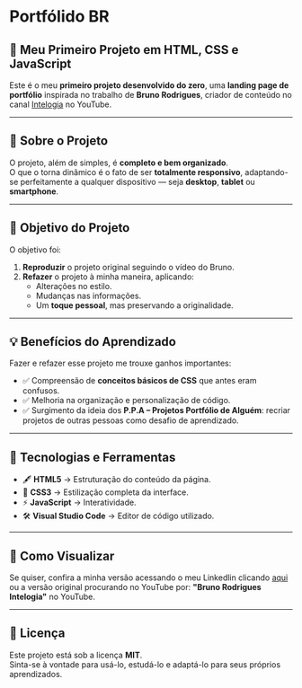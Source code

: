# Portfólido BR
## 💼 Meu Primeiro Projeto em HTML, CSS e JavaScript

Este é o meu **primeiro projeto desenvolvido do zero**, uma **landing page de portfólio** inspirada no trabalho de **Bruno Rodrigues**, criador de conteúdo no canal [Intelogia](https://youtube.com/@brunorodris?si=svqyRdkRCbRmRa9w) no YouTube.

---

## 🔹 Sobre o Projeto

O projeto, além de simples, é **completo e bem organizado**.  
O que o torna dinâmico é o fato de ser **totalmente responsivo**, adaptando-se perfeitamente a qualquer dispositivo — seja **desktop**, **tablet** ou **smartphone**.

---

## 🎯 Objetivo do Projeto

O objetivo foi:
1. **Reproduzir** o projeto original seguindo o vídeo do Bruno.
2. **Refazer** o projeto à minha maneira, aplicando:
   - Alterações no estilo.
   - Mudanças nas informações.
   - Um **toque pessoal**, mas preservando a originalidade.

---

## 💡 Benefícios do Aprendizado

Fazer e refazer esse projeto me trouxe ganhos importantes:
- ✅ Compreensão de **conceitos básicos de CSS** que antes eram confusos.  
- ✅ Melhoria na organização e personalização de código.  
- ✅ Surgimento da ideia dos **P.P.A – Projetos Portfólio de Alguém**: recriar projetos de outras pessoas como desafio de aprendizado.

---

## 🚀 Tecnologias e Ferramentas

- 🖋 **HTML5** → Estruturação do conteúdo da página.  
- 🎨 **CSS3** → Estilização completa da interface.  
- ⚡ **JavaScript** → Interatividade.  
- 🛠 **Visual Studio Code** → Editor de código utilizado.

---

## 📂 Como Visualizar

<!-- Acesse a minha versão do projeto clicando [aqui](URL_DO_SEU_PROJETO).   -->
Se quiser, confira a minha versão acessando  o meu Linkedlin clicando [aqui](https://www.linkedin.com/in/gomesalberto) ou a versão original procurando no YouTube por: **"Bruno Rodrigues Intelogia"** no YouTube.

---

## 📜 Licença

Este projeto está sob a licença **MIT**.  
Sinta-se à vontade para usá-lo, estudá-lo e adaptá-lo para seus próprios aprendizados.